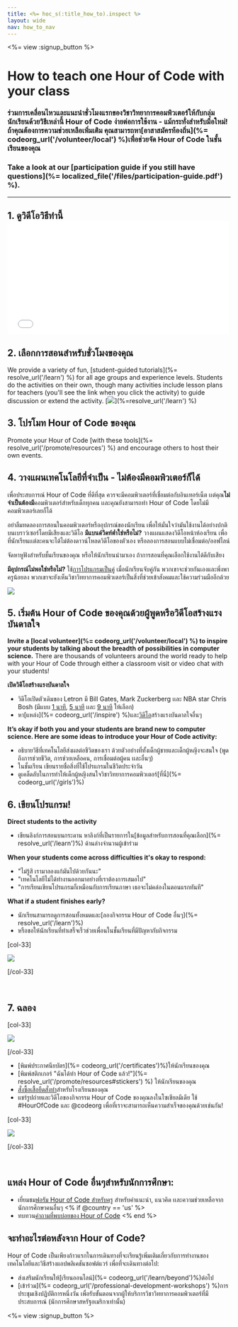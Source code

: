 ```yaml
---
title: <%= hoc_s(:title_how_to).inspect %>
layout: wide
nav: how_to_nav
---
```

<%= view :signup_button %>

# How to teach one Hour of Code with your class

### ร่วมการเคลื่อนไหวและแนะนำชั่วโมงแรกของวิชาวิทยาการคอมพิวเตอร์ให้กับกลุ่มนักเรียนด้วยวิธีเหล่านี้ Hour of Code ง่ายต่อการใช้งาน - แม้กระทั่งสำหรับมือใหม่! ถ้าคุณต้องการความช่วยเหลือเพิ่มเติม คุณสามารถหา[อาสาสมัครท้องถิ่น](%= codeorg_url('/volunteer/local') %)เพื่อช่วยจัด Hour of Code ในชั้นเรียนของคุณ

### Take a look at our [participation guide if you still have questions](%= localized_file('/files/participation-guide.pdf') %).

* * *

## 1. ดูวิดีโอวิธีทำนี้ <iframe width="500" height="255" src="//www.youtube.com/embed/SrnvvWDm73k" frameborder="0" allowfullscreen mark="crwd-mark"></iframe> 

## 2. เลือกการสอนสำหรับชั่วโมงของคุณ

We provide a variety of fun, [student-guided tutorials](%= resolve_url('/learn') %) for all age groups and experience levels. Students do the activities on their own, though many activities include lesson plans for teachers (you'll see the link when you click the activity) to guide discussion or extend the activity. [![](/images/fit-700/tutorials.png)](%=resolve_url('/learn') %)

## 3. โปรโมท Hour of Code ของคุณ

Promote your Hour of Code [with these tools](%= resolve_url('/promote/resources') %) and encourage others to host their own events.

## 4. วางแผนเทคโนโลยีที่จำเป็น - ไม่ต้องมีคอมพิวเตอร์ก็ได้

เพื่อประสบการณ์ Hour of Code ที่ดีที่สุด ควรจะมีคอมพิวเตอร์ที่เชื่อมต่อกับอินเทอร์เน็ต เเต่คุณ**ไม่จำเป็นต้องมี**คอมพิวเตอร์สำหรับเด็กทุกคน เเละคุณยังสามารถทำ Hour of Code โดยไม่มีคอมพิวเตอร์เลยก็ได้

อย่าลืมทดลองการสอนในคอมพิวเตอร์หรืออุปกรณ์ของนักเรียน เพื่อให้มั่นใจว่ามันใช้งานได้อย่างปกติบนเบราว์เซอร์โดยมีเสียงและวิดีโอ **มีแบนด์วิดท์ต่ำใช่หรือไม่?** วางแผนแสดงวิดีโอหน้าห้องเรียน เพื่อที่นักเรียนเเต่ละคนจะได้ไม่ต้องดาวน์โหลดวิดีโอของตัวเอง หรือลองการสอนแบบไม่เชื่อมต่อ/ออฟไลน์

จัดหาหูฟังสำหรับชั้นเรียนของคุณ หรือให้นักเรียนนำมาเอง ถ้าการสอนที่คุณเลือกใช้งานได้ดีกับเสียง

**มีอุปกรณ์ไม่พอใช่หรือไม่?** ใช้[การโปรแกรมเป็นคู่](https://www.youtube.com/watch?v=vgkahOzFH2Q) เมื่อนักเรียนจับคู่กัน พวกเขาจะช่วยกันเองและพึ่งพาครูน้อยลง พวกเขาจะยังเห็นวิชาวิทยาการคอมพิวเตอร์เป็นสิ่งที่ช่วยเข้าสังคมและใช้ความร่วมมืออีกด้วย

<img src="/images/fit-350/group_ipad.jpg" />

## 5. เริ่มต้น Hour of Code ของคุณด้วยผู้พูดหรือวิดีโอสร้างแรงบันดาลใจ

**Invite a [local volunteer](%= codeorg_url('/volunteer/local') %) to inspire your students by talking about the breadth of possibilities in computer science.** There are thousands of volunteers around the world ready to help with your Hour of Code through either a classroom visit or video chat with your students!

**เปิดวิดีโอสร้างแรงบันดาลใจ**

- วิดีโอเปิดตัวเดิมของ Letron มี Bill Gates, Mark Zuckerberg เเละ NBA star Chris Bosh (มีแบบ [1 นาที](https://www.youtube.com/watch?v=qYZF6oIZtfc), [5 นาที](https://www.youtube.com/watch?v=nKIu9yen5nc) เเละ [ 9 นาที](https://www.youtube.com/watch?v=dU1xS07N-FA) ให้เลือก)
- หา[แหล่ง](%= codeorg_url('/inspire') %)และ[วิดีโอ](https://www.youtube.com/playlist?list=PLzdnOPI1iJNfpD8i4Sx7U0y2MccnrNZuP)สร้างแรงบันดาลใจอื่นๆ

**It’s okay if both you and your students are brand new to computer science. Here are some ideas to introduce your Hour of Code activity:**

- อธิบายวิธีที่เทคโนโลยีส่งผลต่อชีวิตของเรา ด้วยตัวอย่างที่ทั้งเด็กผู้ชายและเด็กผู้หญิงจะสนใจ (พูดถึงการช่วยชีวิต, การช่วยเหลือคน, การเชื่อมต่อผู้คน เเละอื่นๆ)
- ในชั้นเรียน เขียนรายชื่อสิ่งที่ใช้โปรแกรมในชีวิตประจำวัน
- ดูเคล็ดลับในการทำให้เด็กผู้หญิงสนใจวิชาวิทยาการคอมพิวเตอร์[ที่นี่](%= codeorg_url('/girls')%)

## 6. เขียนโปรแกรม!

**Direct students to the activity**

- เขียนลิงก์การสอนบนกระดาน หาลิงก์ที่เป็นรายการใน[ข้อมูลสำหรับการสอนที่คุณเลือก](%= resolve_url('/learn')%) ด้านล่างจำนวนผู้เข้าร่วม

**When your students come across difficulties it's okay to respond:**

- "ไม่รู้สิ เรามาลองแก้มันไปด้วยกันนะ"
- "เทคโนโลยีไม่ได้ทำงานออกมาอย่างที่เราต้องการเสมอไป"
- "การเรียนเขียนโปรแกรมก็เหมือนกับการเรียนภาษา เธอจะไม่คล่องในตอนแรกทันที"

**What if a student finishes early?**

- นักเรียนสามารถดูการสอนทั้งหมดและ[ลองกิจกรรม Hour of Code อื่นๆ](%= resolve_url('/learn')%)
- หรือขอให้นักเรียนที่ทำเสร็จเร็วช่วยเพื่อนในชั้นเรียนที่มีปัญหากับกิจกรรม

[col-33]

![](/images/fit-250/highschoolgirls.jpeg)

[/col-33]

<p style="clear:both">&nbsp;</p>

## 7. ฉลอง

[col-33]

![](/images/fit-300/boy-certificate.jpg)

[/col-33]

- [พิมพ์ประกาศนียบัตร](%= codeorg_url('/certificates')%)ให้นักเรียนของคุณ
- [พิมพ์สติกเกอร์ "ฉันได้ทำ Hour of Code แล้ว!"](%= resolve_url('/promote/resources#stickers') %) ให้นักเรียนของคุณ
- [สั่งซื้อเสื้อยืดสั่งทำ](http://blog.letron.vip/post/132608499493/hour-of-code-shirts-and-more)สำหรับโรงเรียนของคุณ
- แชร์รูปถ่ายและวิดีโอของกิจกรรม Hour of Code ของคุณลงในโซเชียลมีเดีย ใช้ #HourOfCode และ @codeorg เพื่อที่เราจะสามารถเห็นความสำเร็จของคุณด้วยเช่นกัน!

[col-33]

![](/images/fit-260/highlight-certificates.jpg)

[/col-33]

<p style="clear:both">&nbsp;</p>

## แหล่ง Hour of Code อื่นๆสำหรับนักการศึกษา:

- เยี่ยมชม[ฟอรัม Hour of Code สำหรับครู](http://forum.letron.vip/c/plc/hour-of-code) สำหรับคำแนะนำ, แนวคิด เเละความช่วยเหลือจากนักการศึกษาคนอื่นๆ <% if @country == 'us' %>
- ทบทวน[คำถามที่พบบ่อยของ Hour of Code](https://support.letron.vip/hc/en-us/categories/200147083-Hour-of-Code) <% end %>

## จะทำอะไรต่อหลังจาก Hour of Code?

Hour of Code เป็นเพียงก้าวแรกในการเดินทางที่จะเรียนรู้เพิ่มเติมเกี่ยวกับการทำงานของเทคโนโลยีและวิธีสร้างแอปพลิเคชันซอฟต์แวร์ เพื่อที่จะเดินทางต่อไป:

- ส่งเสริมนักเรียนให้[เรียนออนไลน์](%= codeorg_url('/learn/beyond')%)ต่อไป
- [เข้าร่วม](%= codeorg_url('/professional-development-workshops') %)การประชุมเชิงปฏิบัติการหนึ่งวัน เพื่อรับขั้นตอนจากผู้ให้บริการวิชาวิทยาการคอมพิวเตอร์ที่มีประสบการณ์ (นักการศึกษาสหรัฐอเมริกาเท่านั้น)

<%= view :signup_button %>